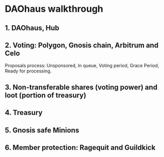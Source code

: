 # DAOhaus walkthrough
## 1. DAOhaus, Hub 
## 2. Voting: Polygon, Gnosis chain, Arbitrum and Celo
Proposals process: Unsponsored, In queue, Voting period, Grace Period, Ready for processing.
## 3. Non-transferable shares (voting power) and loot (portion of treasury)
## 4. Treasury
## 5. Gnosis safe Minions
## 6. Member protection: Ragequit and Guildkick
